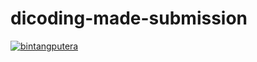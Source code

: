 # dicoding-made-submission
[![bintangputera](https://circleci.com/gh/bintangputera/dicoding-made-submission.svg?style=svg)](https://circleci.com/gh/bintangputera/dicoding-made-submission)
